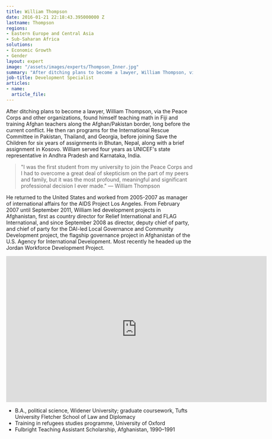 ```yaml
---
title: William Thompson
date: 2016-01-21 22:18:43.395000000 Z
lastname: Thompson
regions:
- Eastern Europe and Central Asia
- Sub-Saharan Africa
solutions:
- Economic Growth
- Gender
layout: expert
image: "/assets/images/experts/Thompson_Inner.jpg"
summary: "After ditching plans to become a lawyer, William Thompson, via the Peace Corps and other organizations, found himself teaching math in Fiji and training Afghan teachers along the Afghan/Pakistan border, long before the current conflict."
job-title: Development Specialist
articles:
- name:
  article_file:
---
```

After ditching plans to become a lawyer, William Thompson, via the Peace Corps and other organizations, found himself teaching math in Fiji and training Afghan teachers along the Afghan/Pakistan border, long before the current conflict. He then ran programs for the International Rescue Committee in Pakistan, Thailand, and Georgia, before joining Save the Children for six years of assignments in Bhutan, Nepal, along with a brief assignment in Kosovo. William served four years as UNICEF's state representative in Andhra Pradesh and Karnataka, India.

>"I was the first student from my university to join the Peace Corps and I had to overcome a great deal of skepticism on the part of my peers and family, but it was the most profound, meaningful and significant professional decision I ever made." — William Thompson

He returned to the United States and worked from 2005-2007 as manager of international affairs for the AIDS Project Los Angeles. From February 2007 until September 2011, William led development projects in Afghanistan, first as country director for Relief International and FLAG International, and since September 2008 as director, deputy chief of party, and chief of party for the DAI-led Local Governance and Community Development project, the flagship governance project in Afghanistan of the U.S. Agency for International Development. Most recently he headed up the Jordan Workforce Development Project.

<iframe allowfullscreen="" frameborder="0" height="394" mozallowfullscreen="" src="http://player.vimeo.com/video/37802405?title=0&amp;byline=0&amp;portrait=0" webkitallowfullscreen="" width="703"></iframe>

* B.A., political science, Widener University; graduate coursework, Tufts University Fletcher School of Law and Diplomacy
* Training in refugees studies programme, University of Oxford
* Fulbright Teaching Assistant Scholarship, Afghanistan, 1990–1991
